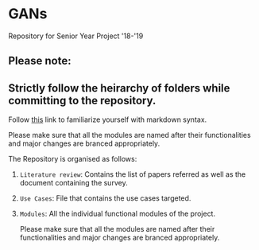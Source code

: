 # GANs
Repository for Senior Year Project '18-'19

## Please note:
## Strictly follow the heirarchy of folders while committing to the repository.
Follow [this](https://github.com/adam-p/markdown-here/wiki/Markdown-Cheatsheet) link to familiarize yourself with markdown syntax.

Please make sure that all the modules are named after their functionalities and major changes are branced appropriately.

The Repository is organised as follows:

1. ```Literature review```: Contains the list of papers referred as well as the document containing the survey.
2. ```Use Cases```: File that contains the use cases targeted.
3. ```Modules```: All the individual functional modules of the project.

   Please make sure that all the modules are named after their functionalities and major changes are branced appropriately.

